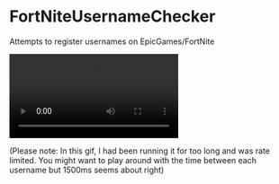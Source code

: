 # FortNiteUsernameChecker
Attempts to register usernames on EpicGames/FortNite


![gif](https://i.gyazo.com/4c7db9c5c454a59d68b0ebba173e3922.mp4)

(Please note: In this gif, I had been running it for too long and was rate limited. You might want to play around with the time between each username but 1500ms seems about right)
